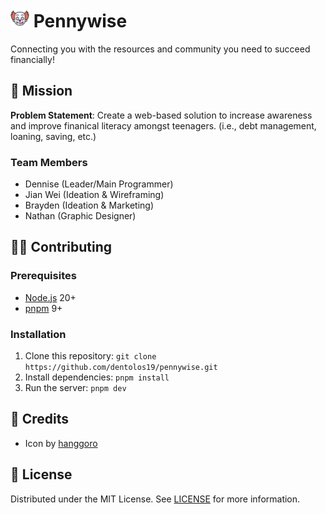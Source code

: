 <h1>
  <img src="public/icon.png" alt="Icon" height="30" />
  <span>Pennywise</span>
</h1>

Connecting you with the resources and community you need to succeed financially!

## 🏢 Mission

**Problem Statement**: Create a web-based solution to increase awareness and improve finanical literacy amongst teenagers. (i.e., debt management, loaning, saving, etc.)

### Team Members

- Dennise (Leader/Main Programmer)
- Jian Wei (Ideation & Wireframing)
- Brayden (Ideation & Marketing)
- Nathan (Graphic Designer)

## 🧑‍💻 Contributing

### Prerequisites

- [Node.js](https://nodejs.org) 20+
- [pnpm](https://pnpm.io) 9+

### Installation

1. Clone this repository: `git clone https://github.com/dentolos19/pennywise.git`
2. Install dependencies: `pnpm install`
3. Run the server: `pnpm dev`

## 💖 Credits

- Icon by [hanggoro](https://flaticon.com/free-icon/halloween_16213957)

## 📜 License

Distributed under the MIT License. See [LICENSE](LICENSE) for more information.